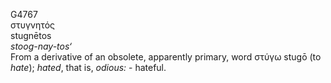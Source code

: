 <body>
  <p>G4767<br>  στυγνητός  <br> stugnētos  <br><i>stoog-nay-tos‘ </i><br>From a derivative of an obsolete, apparently primary, word   στύγω    stugō   (to <i>hate</i>); <i>hated</i>, that is, <i>odious:</i> - hateful.<br></p>
 </body>